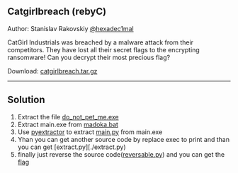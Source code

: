 ## Catgirlbreach (rebyC)

Author: Stanislav Rakovskiy [@hexadec1mal](https://t.me/hexadec1mal)

CatGirl Industrials was breached by a malware attack from their competitors. They have lost all their secret flags to the encrypting ransomware! Can you decrypt their most precious flag?

Download: [catgirlbreach.tar.gz](catgirlbreach.tar.gz)

---

## Solution

1. Extract the file [do_not_pet_me.exe](do_not_pet_me.exe)
2. Extract main.exe from [madoka.bat](./madoka.bat)
3. Use [pyextractor](https://github.com/extremecoders-re/pyinstxtractor) to extract [main.py](./main.py) from main.exe
4. Yhan you can get another source code by replace exec to print and than you can get [extract.py][./extract.py)
5. finally just reverse the source code([reversable.py](./reversable.py)) and you can get the [flag](./flag.png) 
